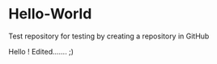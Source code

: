 # Hello-World
Test repository
for testing by creating a repository in GitHub

Hello ! Edited....... ;)
